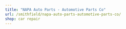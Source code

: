 ```yaml
---
title: "NAPA Auto Parts - Automotive Parts Co"
url: /smithfield/napa-auto-parts-automotive-parts-co/
shop: car repair
---
```

